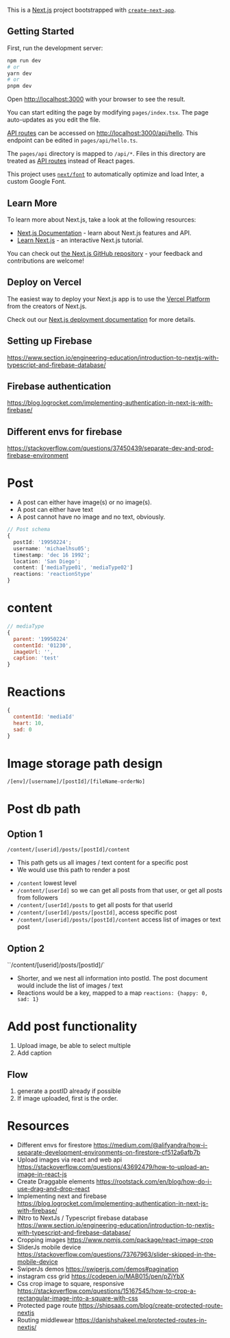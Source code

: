 This is a [Next.js](https://nextjs.org/) project bootstrapped with [`create-next-app`](https://github.com/vercel/next.js/tree/canary/packages/create-next-app).

## Getting Started

First, run the development server:

```bash
npm run dev
# or
yarn dev
# or
pnpm dev
```

Open [http://localhost:3000](http://localhost:3000) with your browser to see the result.

You can start editing the page by modifying `pages/index.tsx`. The page auto-updates as you edit the file.

[API routes](https://nextjs.org/docs/api-routes/introduction) can be accessed on [http://localhost:3000/api/hello](http://localhost:3000/api/hello). This endpoint can be edited in `pages/api/hello.ts`.

The `pages/api` directory is mapped to `/api/*`. Files in this directory are treated as [API routes](https://nextjs.org/docs/api-routes/introduction) instead of React pages.

This project uses [`next/font`](https://nextjs.org/docs/basic-features/font-optimization) to automatically optimize and load Inter, a custom Google Font.

## Learn More

To learn more about Next.js, take a look at the following resources:

- [Next.js Documentation](https://nextjs.org/docs) - learn about Next.js features and API.
- [Learn Next.js](https://nextjs.org/learn) - an interactive Next.js tutorial.

You can check out [the Next.js GitHub repository](https://github.com/vercel/next.js/) - your feedback and contributions are welcome!

## Deploy on Vercel

The easiest way to deploy your Next.js app is to use the [Vercel Platform](https://vercel.com/new?utm_medium=default-template&filter=next.js&utm_source=create-next-app&utm_campaign=create-next-app-readme) from the creators of Next.js.

Check out our [Next.js deployment documentation](https://nextjs.org/docs/deployment) for more details.

## Setting up Firebase
https://www.section.io/engineering-education/introduction-to-nextjs-with-typescript-and-firebase-database/

## Firebase authentication
https://blog.logrocket.com/implementing-authentication-in-next-js-with-firebase/

## Different envs for firebase
https://stackoverflow.com/questions/37450439/separate-dev-and-prod-firebase-environment


# Post
* A post can either have image(s) or no image(s). 
* A post can either have text
* A post cannot have no image and no text, obviously. 

```ts
// Post schema
{
  postId: '19950224';
  username: 'michaelhsu05';
  timestamp: 'dec 16 1992';
  location: 'San Diego';
  content: ['mediaType01', 'mediaType02']
  reactions: 'reactionStype'
}
```
# content 
```js
// mediaType
{
  parent: '19950224'
  contentId: '01230',
  imageUrl: '',
  caption: 'test'
}
```

# Reactions
```js
{
  contentId: 'mediaId'
  heart: 10,
  sad: 0
}
```
# Image storage path design
`/[env]/[username]/[postId]/[fileName-orderNo]`

# Post db path

## Option 1

`/content/[userid]/posts/[postId]/content`
- This path gets us all images / text content for a specific post
- We would use this path to render a post

* `/content` lowest level
* `/content/[userId]` so we can get all posts from that user, or get all posts from followers
* `/content/[userId]/posts` to get all posts for that userId
* `/content/[userId]/posts/[postId]`, access specific post
* `/content/[userid]/posts/[postId]/content` access list of images or text post

## Option 2
``/content/[userid]/posts/[postId]/`
- Shorter, and we nest all information into postId. The post document would include the list of images / text
- Reactions would be a key, mapped to a map `reactions: {happy: 0, sad: 1}`


# Add post functionality
1. Upload image, be able to select multiple
2. Add caption

## Flow
1. generate a postID already if possible
2. If image uploaded, first is the order. 

# Resources
* Different envs for firestore https://medium.com/@alifyandra/how-i-separate-development-environments-on-firestore-cf512a6afb7b
* Upload images via react and web api
https://stackoverflow.com/questions/43692479/how-to-upload-an-image-in-react-js
* Create Draggable elements 
https://rootstack.com/en/blog/how-do-i-use-drag-and-drop-react
* Implementing next and firebase
https://blog.logrocket.com/implementing-authentication-in-next-js-with-firebase/
* INtro to NextJs / Typescript firebase database
https://www.section.io/engineering-education/introduction-to-nextjs-with-typescript-and-firebase-database/
* Cropping images
https://www.npmjs.com/package/react-image-crop
* SliderJs mobile device
https://stackoverflow.com/questions/73767963/slider-skipped-in-the-mobile-device
* SwiperJs demos
https://swiperjs.com/demos#pagination
* instagram css grid
https://codepen.io/MAB015/pen/pZjYbX
* Css crop image to square, responsive
https://stackoverflow.com/questions/15167545/how-to-crop-a-rectangular-image-into-a-square-with-css
* Protected page route
https://shipsaas.com/blog/create-protected-route-nextjs
* Routing middlewear
https://danishshakeel.me/protected-routes-in-nextjs/
